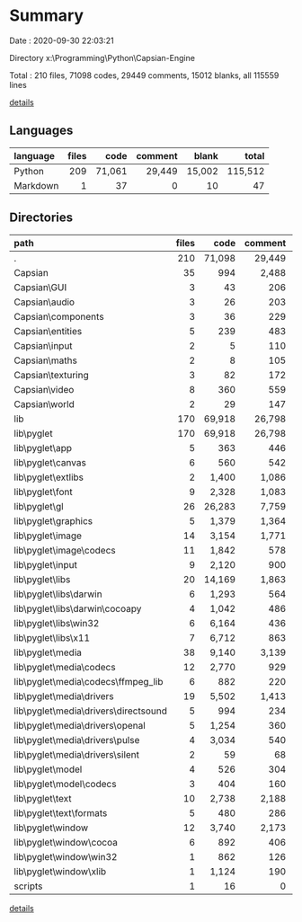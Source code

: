 # Summary

Date : 2020-09-30 22:03:21

Directory x:\Programming\Python\Capsian-Engine

Total : 210 files,  71098 codes, 29449 comments, 15012 blanks, all 115559 lines

[details](details.md)

## Languages
| language | files | code | comment | blank | total |
| :--- | ---: | ---: | ---: | ---: | ---: |
| Python | 209 | 71,061 | 29,449 | 15,002 | 115,512 |
| Markdown | 1 | 37 | 0 | 10 | 47 |

## Directories
| path | files | code | comment | blank | total |
| :--- | ---: | ---: | ---: | ---: | ---: |
| . | 210 | 71,098 | 29,449 | 15,012 | 115,559 |
| Capsian | 35 | 994 | 2,488 | 771 | 4,253 |
| Capsian\GUI | 3 | 43 | 206 | 41 | 290 |
| Capsian\audio | 3 | 26 | 203 | 42 | 271 |
| Capsian\components | 3 | 36 | 229 | 55 | 320 |
| Capsian\entities | 5 | 239 | 483 | 193 | 915 |
| Capsian\input | 2 | 5 | 110 | 15 | 130 |
| Capsian\maths | 2 | 8 | 105 | 14 | 127 |
| Capsian\texturing | 3 | 82 | 172 | 52 | 306 |
| Capsian\video | 8 | 360 | 559 | 228 | 1,147 |
| Capsian\world | 2 | 29 | 147 | 39 | 215 |
| lib | 170 | 69,918 | 26,798 | 14,161 | 110,877 |
| lib\pyglet | 170 | 69,918 | 26,798 | 14,161 | 110,877 |
| lib\pyglet\app | 5 | 363 | 446 | 137 | 946 |
| lib\pyglet\canvas | 6 | 560 | 542 | 190 | 1,292 |
| lib\pyglet\extlibs | 2 | 1,400 | 1,086 | 246 | 2,732 |
| lib\pyglet\font | 9 | 2,328 | 1,083 | 637 | 4,048 |
| lib\pyglet\gl | 26 | 26,283 | 7,759 | 4,963 | 39,005 |
| lib\pyglet\graphics | 5 | 1,379 | 1,364 | 411 | 3,154 |
| lib\pyglet\image | 14 | 3,154 | 1,771 | 831 | 5,756 |
| lib\pyglet\image\codecs | 11 | 1,842 | 578 | 485 | 2,905 |
| lib\pyglet\input | 9 | 2,120 | 900 | 583 | 3,603 |
| lib\pyglet\libs | 20 | 14,169 | 1,863 | 1,498 | 17,530 |
| lib\pyglet\libs\darwin | 6 | 1,293 | 564 | 356 | 2,213 |
| lib\pyglet\libs\darwin\cocoapy | 4 | 1,042 | 486 | 348 | 1,876 |
| lib\pyglet\libs\win32 | 6 | 6,164 | 436 | 293 | 6,893 |
| lib\pyglet\libs\x11 | 7 | 6,712 | 863 | 847 | 8,422 |
| lib\pyglet\media | 38 | 9,140 | 3,139 | 2,275 | 14,554 |
| lib\pyglet\media\codecs | 12 | 2,770 | 929 | 680 | 4,379 |
| lib\pyglet\media\codecs\ffmpeg_lib | 6 | 882 | 220 | 131 | 1,233 |
| lib\pyglet\media\drivers | 19 | 5,502 | 1,413 | 1,369 | 8,284 |
| lib\pyglet\media\drivers\directsound | 5 | 994 | 234 | 214 | 1,442 |
| lib\pyglet\media\drivers\openal | 5 | 1,254 | 360 | 328 | 1,942 |
| lib\pyglet\media\drivers\pulse | 4 | 3,034 | 540 | 727 | 4,301 |
| lib\pyglet\media\drivers\silent | 2 | 59 | 68 | 39 | 166 |
| lib\pyglet\model | 4 | 526 | 304 | 175 | 1,005 |
| lib\pyglet\model\codecs | 3 | 404 | 160 | 131 | 695 |
| lib\pyglet\text | 10 | 2,738 | 2,188 | 712 | 5,638 |
| lib\pyglet\text\formats | 5 | 480 | 286 | 89 | 855 |
| lib\pyglet\window | 12 | 3,740 | 2,173 | 922 | 6,835 |
| lib\pyglet\window\cocoa | 6 | 892 | 406 | 242 | 1,540 |
| lib\pyglet\window\win32 | 1 | 862 | 126 | 182 | 1,170 |
| lib\pyglet\window\xlib | 1 | 1,124 | 190 | 245 | 1,559 |
| scripts | 1 | 16 | 0 | 9 | 25 |

[details](details.md)